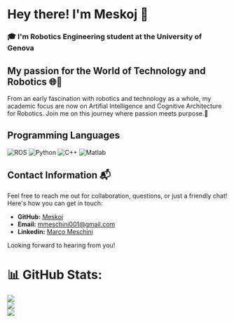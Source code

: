 # Hey there! I'm Meskoj 👋

### 🎓 I'm Robotics Engineering student at the University of Genova

## My passion for the World of Technology and Robotics 🌐🤖

From an early fascination with robotics and technology as a whole, my academic focus are now on Artifial Intelligence and Cognitive Architecture for Robotics.
Join me on this journey where passion meets purpose.🚀

## Programming Languages
![ROS](https://img.shields.io/badge/Ros-★★★★☆-green?style=flat&logo=ros)
![Python](https://img.shields.io/badge/Python-★★★☆☆-blue?style=flat&logo=python)
![C++](https://img.shields.io/badge/C++-★★★☆☆-purple?style=flat&logo=cplusplus)
![Matlab](https://img.shields.io/badge/Matlab-★★★☆☆-lightgrey?style=flat&logo=matlab)

## Contact Information 📬

Feel free to reach me out for collaboration, questions, or just a friendly chat! Here's how you can get in touch:

- **GitHub:** [Meskoj](https://github.com/meskoj)
- **Email:** mmeschini001@gmail.com
- **Linkedin:** [Marco Meschini](https://www.linkedin.com/in/marco-meschini01)

Looking forward to hearing from you!

# 📊 GitHub Stats:
![](https://github-readme-stats.vercel.app/api?username=meskoj&theme=algolia&hide_border=false&include_all_commits=false&count_private=true)<br/>
![](https://github-readme-streak-stats.herokuapp.com/?user=meskoj&theme=algolia&hide_border=false)<br/>
![](https://github-readme-stats.vercel.app/api/top-langs/?username=meskoj&theme=algolia&hide_border=false&include_all_commits=false&count_private=true&layout=compact)
